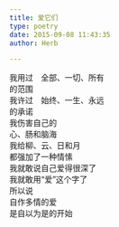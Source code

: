 ```yaml
---  
title: 爱它们  
type: poetry  
date: 2015-09-08 11:43:35  
author: Herb  

---    
```

我用过　全部、一切、所有    
的范围    
我许过　始终、一生、永远    
的承诺    
我伤害自己的    
心、肠和脑海    
我给柳、云、日和月    
都强加了一种情愫    
我就敢说自己爱得很深了    
我就敢用“爱”这个字了    
所以说    
自作多情的爱    
是自以为是的开始